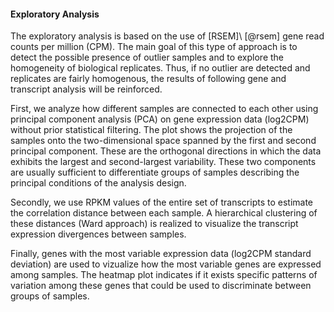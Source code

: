 #### Exploratory Analysis 

The exploratory analysis is based on the use  of [RSEM]\ [@rsem] gene read counts per million (CPM). The main goal of this type of approach is to detect the possible presence of outlier samples and to explore the homogeneity of biological replicates. Thus, if no outlier are detected and replicates are fairly homogenous, the results of following gene and transcript analysis will be reinforced.

First, we analyze how different samples are connected to each other using principal component analysis (PCA) on gene expression data (log2CPM) without prior statistical filtering. The plot shows the projection of the samples onto the two-dimensional space spanned by the first and second principal component. These are the orthogonal directions in which the data exhibits the largest and second-largest variability. These two components are usually sufficient to differentiate groups of samples describing the principal conditions of the analysis design.

Secondly, we use RPKM values of the entire set of transcripts to estimate the correlation distance between each sample. A hierarchical clustering of these distances (Ward approach) is realized to visualize the transcript expression divergences between samples.

Finally, genes with the most variable expression data (log2CPM standard deviation) are used to vizualize how the most variable genes are expressed among samples. The heatmap plot indicates if it exists specific patterns of variation among these genes that could be used to discriminate between groups of samples.

